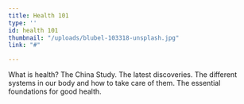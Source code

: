 ```yaml
---
title: Health 101
type: ''
id: health 101
thumbnail: "/uploads/blubel-103318-unsplash.jpg"
link: "#"

---
```

What is health? The China Study. The latest discoveries. The different systems in our body and how to take care of them. The essential foundations for good health.